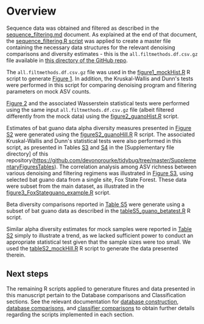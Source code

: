 # Overview
Sequence data was obtained and filtered as described in the [sequence_filtering.md](https://github.com/devonorourke/tidybug/blob/master/docs/sequence_filtering.md) document. As explained at the end of that document, the [sequence_filtering.R script](https://github.com/devonorourke/tidybug/blob/master/scripts/R_scripts/1_sequence_filtering.R) was applied to create a master file containing the necessary data structures for the relevant denoising comparisons and diversity estimates - this is the `all.filtmethods.df.csv.gz` file available in [this directory of the GitHub repo](https://github.com/devonorourke/tidybug/raw/master/data/text_tables). 

The `all.filtmethods.df.csv.gz` file was used in the [figure1_mockHist.R](https://github.com/devonorourke/tidybug/blob/master/scripts/R_scripts/figure1_mockHist.R) R script to generate [Figure 1](https://github.com/devonorourke/tidybug/blob/master/figures/figure1_mockSeqs.png). In addition, the Kruskal-Wallis and Dunn's tests were performed in this script for comparing denoising program and filtering parameters on mock ASV counts.  

[Figure 2](https://github.com/devonorourke/tidybug/blob/master/figures/figure2_guanoHist.png) and the associated Wasserstein statistical tests were performed using the same input `all.filtmethods.df.csv.gz` file (albeit filtered differently from the mock data) using the [figure2_guanoHist.R](https://github.com/devonorourke/tidybug/blob/master/scripts/R_scripts/figure2_guanoHist.R) script. 

Estimates of bat guano data alpha diversity measures presented in [Figure S2](https://github.com/devonorourke/tidybug/blob/master/SupplementaryFiguresTables/figureS2_guano_hillVals_wFigLegend.png) were generated using the [figureS2_guanoHill.R](https://github.com/devonorourke/tidybug/blob/master/scripts/R_scripts/figureS2_guanoHill.R) R script. The associated Kruskal-Wallis and Dunn's statistical tests were also performed in this script, as presented in Tables [S3](https://github.com/devonorourke/tidybug/blob/master/SupplementaryFiguresTables/TableS3.csv) and [S4](https://github.com/devonorourke/tidybug/blob/master/SupplementaryFiguresTables/TableS4.csv) in the [Supplementary file directory] of this repository(https://github.com/devonorourke/tidybug/tree/master/SupplementaryFiguresTables). The correlation analysis among ASV richness between various denoising and filtering regimens was illustrated in [Figure S3](https://github.com/devonorourke/tidybug/blob/master/SupplementaryFiguresTables/figureS3_asvRichness_correlation.png), using selected bat guano data from a single site, Fox State Forest. These data were subset from the main dataset, as illustrated in the [figure3_FoxStateguano_example.R](https://github.com/devonorourke/tidybug/blob/master/scripts/R_scripts/figure3_FoxStateguano_example.R) script.

Beta diversity comparisons reported in [Table S5](https://github.com/devonorourke/tidybug/blob/master/SupplementaryFiguresTables/TableS5.csv) were generate using a subset of bat guano data as described in the [tableS5_guano_betatest.R](https://github.com/devonorourke/tidybug/blob/master/scripts/R_scripts/tableS5_guano_betatest.R) R script.  

Similar alpha diversity estimates for mock samples were reported in [Table S2](https://github.com/devonorourke/tidybug/blob/master/SupplementaryFiguresTables/TableS2.csv) simply to illustrate a trend, as we lacked sufficient power to conduct an appropriate statistical test given that the sample sizes were too small. We used the [tableS2_mockHill.R](https://github.com/devonorourke/tidybug/blob/master/scripts/R_scripts/tableS2_mockHill.R) R script to generate the data presented therein.  

## Next steps
The remaining R scripts applied to generature fitures and data presented in this manuscript pertain to the Database comparisons and Classification sections. See the relevant documentation for [database construction](https://github.com/devonorourke/tidybug/blob/master/docs/database_construction.md), [database comparisons](https://github.com/devonorourke/tidybug/blob/master/docs/database_analyses.md), and [classifier comparisons](https://github.com/devonorourke/tidybug/blob/master/docs/classification_analyses.md) to obtain further details regarding the scripts implemented in each section.  
